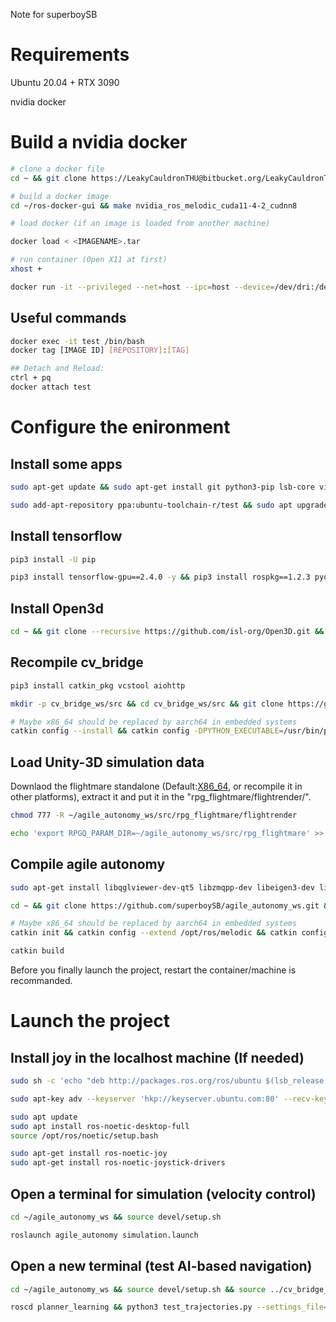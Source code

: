 Note for superboySB
# Requirements
Ubuntu 20.04 + RTX 3090

nvidia docker

# Build a nvidia docker
```sh
# clone a docker file
cd ~ && git clone https://LeakyCauldronTHU@bitbucket.org/LeakyCauldronTHU/ros-docker-gui.git

# build a docker image
cd ~/ros-docker-gui && make nvidia_ros_melodic_cuda11-4-2_cudnn8

# load docker (if an image is loaded from another machine)

docker load < <IMAGENAME>.tar

# run container (Open X11 at first)
xhost +

docker run -it --privileged --net=host --ipc=host --device=/dev/dri:/dev/dri -v /tmp/.X11-unix:/tmp/.X11-unix -e DISPLAY=$DISPLAY -e ROS_IP=127.0.0.1 --gpus all --name test ros/melodic:v1 /bin/bash
```

## Useful commands
```sh
docker exec -it test /bin/bash
docker tag [IMAGE ID] [REPOSITORY]:[TAG]

## Detach and Reload:
ctrl + pq
docker attach test
```

# Configure the enironment

## Install some apps
```sh
sudo apt-get update && sudo apt-get install git python3-pip lsb-core vim gedit locate python-catkin-tools wget desktop-file-utils python3-empy python3-vcstool -y

sudo add-apt-repository ppa:ubuntu-toolchain-r/test && sudo apt upgrade libstdc++6 -y
```

## Install tensorflow
```sh
pip3 install -U pip

pip3 install tensorflow-gpu==2.4.0 -y && pip3 install rospkg==1.2.3 pyquaternion open3d opencv-python
```



## Install Open3d
```sh
cd ~ && git clone --recursive https://github.com/isl-org/Open3D.git && cd Open3D && git checkout v0.9.0 && util/scripts/install-deps-ubuntu.sh && git submodule update --init --recursive && mkdir build && cd build && cmake -DBUILD_SHARED_LIBS=ON .. && make -j16 && sudo make install
```

## Recompile cv_bridge
```sh
pip3 install catkin_pkg vcstool aiohttp

mkdir -p cv_bridge_ws/src && cd cv_bridge_ws/src && git clone https://github.com/ros-perception/vision_opencv.git && apt-cache show ros-melodic-cv-bridge | grep Version && cd vision_opencv && git checkout 1.13.0 && cd ../../ 

# Maybe x86_64 should be replaced by aarch64 in embedded systems
catkin config --install && catkin config -DPYTHON_EXECUTABLE=/usr/bin/python3 -DPYTHON_INCLUDE_DIR=/usr/include/python3.6m -DPYTHON_LIBRARY=/usr/lib/x86_64-linux-gnu/libpython3.6m.so && catkin build && source install/setup.bash --extend
```

## Load Unity-3D simulation data
Downlaod the flightmare standalone (Default:[X86_64](https://zenodo.org/record/5517791/files/standalone.tar?download=1), or recompile it in other platforms), extract it and put it in the "rpg_flightmare/flightrender/".

```sh
chmod 777 -R ~/agile_autonomy_ws/src/rpg_flightmare/flightrender

echo 'export RPGQ_PARAM_DIR=~/agile_autonomy_ws/src/rpg_flightmare' >> ~/.bashrc && source ~/.bashrc
```

## Compile agile autonomy
```sh
sudo apt-get install libqglviewer-dev-qt5 libzmqpp-dev libeigen3-dev libglfw3-dev libglm-dev libvulkan1 vulkan-utils gdb ros-melodic-octomap-msgs libsdl-image1.2-dev libsdl-dev ros-melodic-octomap ros-melodic-octomap-mapping ros-melodic-octomap-msgs libgoogle-glog-dev -y

cd ~ && git clone https://github.com/superboySB/agile_autonomy_ws.git && cd agile_autonomy_ws

# Maybe x86_64 should be replaced by aarch64 in embedded systems
catkin init && catkin config --extend /opt/ros/melodic && catkin config --merge-devel && catkin config --cmake-args -DCMAKE_BUILD_TYPE=Release -DCMAKE_CXX_FLAGS=-fdiagnostics-color && catkin config -DPYTHON_EXECUTABLE=/usr/bin/python3 -DPYTHON_INCLUDE_DIR=/usr/include/python3.6m -DPYTHON_LIBRARY=/usr/lib/x86_64-linux-gnu/libpython3.6m.so

catkin build
```
Before you finally launch the project, restart the container/machine is recommanded. 

# Launch the project

## Install joy in the **localhost** machine (If needed)
```sh
sudo sh -c 'echo "deb http://packages.ros.org/ros/ubuntu $(lsb_release -sc) main" > /etc/apt/sources.list.d/ros-latest.list'

sudo apt-key adv --keyserver 'hkp://keyserver.ubuntu.com:80' --recv-key C1CF6E31E6BADE8868B172B4F42ED6FBAB17C654

sudo apt update
sudo apt install ros-noetic-desktop-full
source /opt/ros/noetic/setup.bash

sudo apt-get install ros-noetic-joy
sudo apt-get install ros-noetic-joystick-drivers
```

## Open a terminal for simulation (velocity control)
```sh
cd ~/agile_autonomy_ws && source devel/setup.sh

roslaunch agile_autonomy simulation.launch
```

## Open a new terminal (test AI-based navigation)
```sh
cd ~/agile_autonomy_ws && source devel/setup.sh && source ../cv_bridge_ws/install/setup.sh --extend

roscd planner_learning && python3 test_trajectories.py --settings_file=config/test_settings.yaml
```




